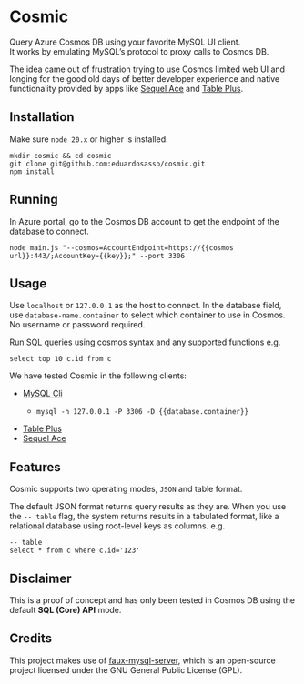 # Cosmic
Query Azure Cosmos DB using your favorite MySQL UI client.  
It works by emulating MySQL’s protocol to proxy calls to Cosmos DB.  

The idea came out of frustration trying to use Cosmos limited web UI and longing for the good old days of better developer experience and native functionality provided by apps like [Sequel Ace](https://sequel-ace.com) and [Table Plus](https://tableplus.com). 

## Installation
Make sure `node 20.x` or higher is installed.

```
mkdir cosmic && cd cosmic
git clone git@github.com:eduardosasso/cosmic.git
npm install
```

## Running
In Azure portal, go to the Cosmos DB account to get the endpoint of the database to connect.

```
node main.js "--cosmos=AccountEndpoint=https://{{cosmos url}}:443/;AccountKey={{key}};" --port 3306
```

## Usage
Use `localhost` or `127.0.0.1` as the host to connect. In the database field, use `database-name.container` to select which container to use in Cosmos. No username or password required.

Run SQL queries using cosmos syntax and any supported functions e.g.
```
select top 10 c.id from c
```

We have tested Cosmic in the following clients:

* [MySQL Cli](https://dev.mysql.com/doc/refman/8.0/en/mysql.html)
  * ```
    mysql -h 127.0.0.1 -P 3306 -D {{database.container}}
    ```
* [Table Plus](https://tableplus.com)
* [Sequel Ace](https://sequel-ace.com)

## Features
Cosmic supports two operating modes, `JSON` and table format.  

The default JSON format returns query results as they are. When you use the `-- table` flag, the system returns results in a tabulated format, like a relational database using root-level keys as columns. e.g.

```
-- table
select * from c where c.id='123'
```

## Disclaimer
This is a proof of concept and has only been tested in Cosmos DB using the default **SQL (Core) API** mode.

## Credits
This project makes use of [faux-mysql-server](https://github.com/CloudQuote/faux-mysql-server), which is an open-source project licensed under the GNU General Public License (GPL). 

